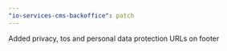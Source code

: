 ```yaml
---
"io-services-cms-backoffice": patch
---
```


Added privacy, tos and personal data protection URLs on footer
